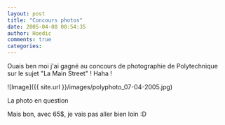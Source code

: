 ```yaml
---
layout: post
title: "Concours photos"
date: 2005-04-08 00:54:35
author: Hoedic
comments: true
categories: 
---
```



Ouais ben moi j'ai gagné au concours de photographie de Polytechnique sur le sujet "La Main Street" ! Haha !

![Image]({{ site.url }}/images/polyphoto_07-04-2005.jpg)
<div class="photoattrib">La photo en question</div>



Mais bon, avec 65$, je vais pas aller bien loin :D